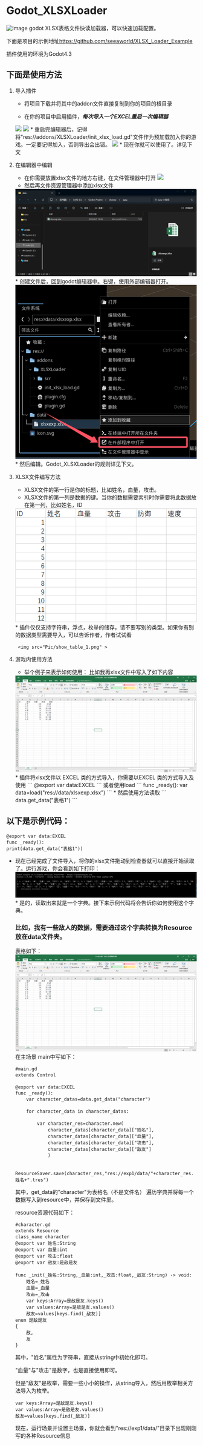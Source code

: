 # Godot_XLSXLoader
![image]( https://github.com/seeaworld/Godot_XLSXLoader/blob/main/pic/import_addon_2.png )
godot XLSX表格文件快读加载器，可以快速加载配置。

下面是项目的示例地址<https://github.com/seeaworld/XLSX_Loader_Example>

插件使用的环境为Godot4.3
## 下面是使用方法
1. 导入插件
    * 将项目下载并将其中的addon文件直接复制到你的项目的根目录   

    * 在你的项目中启用插件，***每次导入一个EXCEL重启一次编辑器*** 
    <img src="https://github.com/seeaworld/Godot_XLSXLoader/blob/main/Pic/open_addon.png">

    <img src="https://github.com/seeaworld/Godot_XLSXLoader/blob/main/Pic/restart.png">
    * 重启完编辑器后，记得将"res://addons/XLSXLoader/init_xlsx_load.gd"文件作为预加载加入你的游戏。一定要记得加入，否则导出会出错。
    <img src="https://github.com/seeaworld/Godot_XLSXLoader/blob/main/Pic/open_auto_start.png">
    * 现在你就可以使用了。详见下文

2. 在编辑器中编辑
   * 在你需要放置xlsx文件的地方右键，在文件管理器中打开
      <img src="https://github.com/seeaworld/Godot_XLSXLoader/blob/main/Pic/explorer.png">
   * 然后再文件资源管理器中添加xlsx文件
   <img src="Pic/create_xlsx.png">
   * 创建文件后，回到godot编辑器中。右键，使用外部编辑器打开。
   <img src="Pic/open_e.png">
   * 然后编辑。Godot_XLSXLoader的规则详见下文。
   
3. XLSX文件编写方法
   * XLSX文件的第一行是你的标题，比如姓名，血量，攻击。
   * XLSX文件的第一列是数据的键。当你的数据需要索引时你需要将此数据放在第一列，比如姓名，ID
    <img src="Pic/use_xy.png">
   * 插件仅仅支持字符串，浮点，枚举的储存，请不要写别的类型。如果你有别的数据类型需要导入，可以告诉作者，作者试试看
  
        <img src="Pic/show_table_1.png" >
4. 游戏内使用方法
   * 举个例子来表示如何使用：
    比如我再xlsx文件中写入了如下内容
    <img src="Pic/xlsx_show_all.png" >
   * 插件将xlsx文件以 EXCEL 类的方式导入，你需要以EXCEL 类的方式导入及使用
    ```
    @export var data:EXCEL
    ```
    或者使用load
    ```
    func _ready():
	    var data=load("res://data/xlsxexp.xlsx")
    ```
   * 然后使用方法读取
    ```
    data.get_data("表格1")
    ```
## 以下是示例代码：
```
@export var data:EXCEL
func _ready():
print(data.get_data("表格1"))
```
   * 现在已经完成了文件导入，将你的xlsx文件拖动到检查器就可以直接开始读取了。运行游戏，你会看到如下打印：
    <img src="Pic/show_dic.png">
    * 是的，读取出来就是一个字典。接下来示例代码将会告诉你如何使用这个字典。
  
        ### 比如，我有一些敌人的数据，需要通过这个字典转换为Resource放在data文件夹。
        表格如下：
        <img src="Pic/xlsx_show_all.png">
        在主场景 main中写如下：
        ```
        #main.gd
        extends Control

        @export var data:EXCEL
        func _ready():
	        var character_datas=data.get_data("character")

	        for character_data in character_datas:

		        var character_res=character.new(
                    character_datas[character_data]["姓名"],
                    character_datas[character_data]["血量"],
                    character_datas[character_data]["攻击"],
                    character_datas[character_data]["敌友"]
                    )

		        ResourceSaver.save(character_res,"res://exp1/data/"+character_res.姓名+".tres")

        ```
        其中，get_data的"character"为表格名（不是文件名）
        遍历字典并将每一个数据写入到resource中，并保存到文件里。


        resource资源代码如下：
        ```
        #character.gd
        extends Resource
        class_name character
        @export var 姓名:String
        @export var 血量:int
        @export var 攻击:float
        @export var 敌友:是敌是友

        func _init(_姓名:String,_血量:int,_攻击:float,_敌友:String) -> void:
	        姓名=_姓名
	        血量=_血量
	        攻击=_攻击
	        var keys:Array=是敌是友.keys()
	        var values:Array=是敌是友.values()
	        敌友=values[keys.find(_敌友)]
        enum 是敌是友
        {
	        敌,
	        友
        }
        ```
        
        其中，"姓名"属性为字符串，直接从string中初始化即可。
        
        "血量"与"攻击"是数字，也是直接使用即可。
        
        但是"敌友"是枚举，需要一些小小的操作，从string导入，然后用枚举相关方法导入为枚举。
        ```
	    var keys:Array=是敌是友.keys()
	    var values:Array=是敌是友.values()
	    敌友=values[keys.find(_敌友)]
        ```
        现在，运行场景并设置主场景，你就会看到"res://exp1/data/"目录下出现刚刚写的各种Resource信息

    
